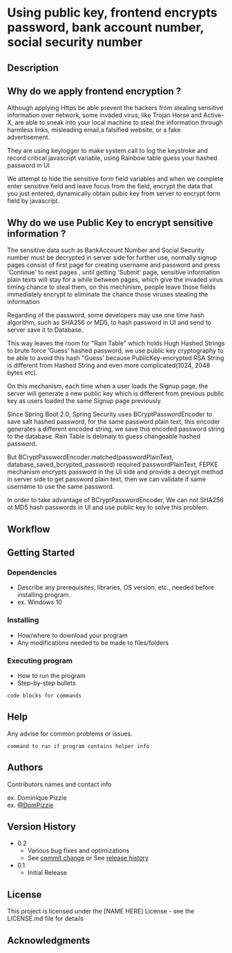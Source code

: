 # Using public key, frontend encrypts password, bank account number, social security number 

## Description

## Why do we apply frontend encryption ?
   
   Although applying Https be able prevent the hackers from stealing sensitive information over network, some invaded virus, 
   like Trojan Horse and Active-X, are able to sneak into your local machine to steal the information through harmless links, 
   misleading email,a falsified website, or a fake advertisement.
      
   They are using keylogger to make system call to log the keystroke and record critical javascript variable, using 
   Rainbow table guess your hashed password in UI
      
   We attempt to hide the sensitive form field variables and when we complete enter sensitive field and leave focus from 
   the field, encrypt the data that you just entered, dynamically obtain pubic key from server to encrypt form field by 
   javascript. 


## Why do we use Public Key to encrypt sensitive information ?
  
   The sensitive data such as BankAccount Number and Social Security number must be decrypted in server side for 
   further use, normally signup pages consist of first page for creating username and password and press 'Continue' to next
   pages , until getting 'Submit' page, sensitive information plain texts will stay for a while between pages, which 
   give the invaded virus timing chance to steal them, on this mechinism, people leave those fields immediately encrypt
   to eliminate the chance those viruses stealing the information

   Regarding of the password, some developers may use one time hash algorithm, such as SHA256 or MD5, to hash password 
   in UI and send to server save it to Database.
       
   This way leaves the room for "Rain Table" which holds Hugh Hashed Strings to brute force 'Guess' hashed password, we 
   use public key cryptography to be able to avoid this hash "Guess' because PublicKey-encrypted RSA String is different 
   from Hashed String and even more complicated(1024, 2048 bytes etc). 
       
   On this mechanism, each time when a user loads the Signup page, the server will generate a new public key which is 
   different from previous public key as users loaded the same Signup page previously.
    
   Since Spring Boot 2.0, Spring Security uses BCryptPasswordEncoder to save salt hashed password, for the same password 
   plain text, this encoder generates a different encoded string, we save this encoded password string to the database. 
   Rain Table is delimaly to guess changeable hashed password.
    
   But BCryptPasswordEncoder.matched(passwordPlainText, database_saved_bcrypted_password) required passwordPlainText, 
   FEPKE mechanism encrypts password in the UI side and provide a decrypt method in server side to get password plain 
   text, then we can validate if same username to use the same password. 
    
   In order to take advantage of BCryptPasswordEncoder, We can not SHA256 ot MD5 hash passwords in UI and use public key 
   to solve this problem.
   
## Workflow 



## Getting Started

### Dependencies

* Describe any prerequisites, libraries, OS version, etc., needed before installing program.
* ex. Windows 10

### Installing

* How/where to download your program
* Any modifications needed to be made to files/folders

### Executing program

* How to run the program
* Step-by-step bullets
```
code blocks for commands
```

## Help

Any advise for common problems or issues.
```
command to run if program contains helper info
```

## Authors

Contributors names and contact info

ex. Dominique Pizzie  
ex. [@DomPizzie](https://twitter.com/dompizzie)

## Version History

* 0.2
    * Various bug fixes and optimizations
    * See [commit change]() or See [release history]()
* 0.1
    * Initial Release

## License

This project is licensed under the [NAME HERE] License - see the LICENSE.md file for details

## Acknowledgments

       
        



